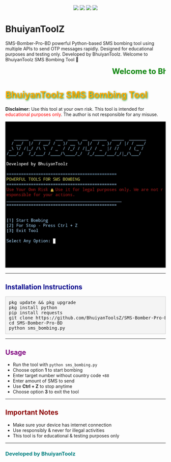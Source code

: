 <p align="center">
  <img src="https://img.shields.io/badge/Made%20By-BhuiyanTooslz-green?style=for-the-badge" />
  <img src="https://img.shields.io/badge/Language-Python-blue?style=for-the-badge" />
  <img src="https://img.shields.io/badge/Platform-Termux-orange?style=for-the-badge" />
  <img src="https://img.shields.io/github/watchers/BhuiyanToolsZ/SMS-Bomber-Pro-BD?style=for-the-badge&label=Watching&logo=eye" />


# BhuiyanToolZ
SMS-Bomber-Pro-BD powerful Python-based SMS bombing tool using multiple APIs to send OTP messages rapidly. Designed for educational purposes and testing only. Developed by BhuiyanToolz.  Welcome to BhuiyanToolz SMS Bombing Tool 🚀
<!DOCTYPE html>
<html lang="en">
<head>
<meta charset="UTF-8" />
</head>
<body>

<marquee behavior="scroll" direction="left" scrollamount="10" style="color:green; font-weight:bold; font-size:24px;">
Welcome to BhuiyanToolz SMS Bombing Tool 🚀
</marquee>

<h1 style="color:orange; text-shadow: 2px 2px 5px green;">BhuiyanToolz SMS Bombing Tool</h1>
<p><strong>Disclaimer:</strong> Use this tool at your own risk. This tool is intended for <span style="color:red;">educational purposes only</span>. The author is not responsible for any misuse.</p>
<img src="Tools_ss.jpg" alt="jpg">
<hr />

<h2 style="color:darkblue;">Installation Instructions</h2>

<pre style="background:#f4f4f4; padding:10px; border:1px solid #ccc;">
pkg update && pkg upgrade
pkg install python
pip install requests
git clone https://github.com/BhuiyanToolsZ/SMS-Bomber-Pro-BD.git
cd SMS-Bomber-Pro-BD
python sms_bombing.py
</pre>

<hr />

<h2 style="color:purple;">Usage</h2>
<ul>
<li>Run the tool with <code>python sms_bombing.py</code></li>
<li>Choose option <strong>1</strong> to start bombing</li>
<li>Enter target number without country code <code>+88</code></li>
<li>Enter amount of SMS to send</li>
<li>Use <strong>Ctrl + Z</strong> to stop anytime</li>
<li>Choose option <strong>3</strong> to exit the tool</li>
</ul>

<hr />

<h2 style="color:darkred;">Important Notes</h2>
<ul>
<li>Make sure your device has internet connection</li>
<li>Use responsibly &amp; never for illegal activities</li>
<li>This tool is for educational &amp; testing purposes only</li>
</ul>

<hr />

<h3 style="color:teal;">Developed by BhuiyanToolz</h3>

</body>
</html>
